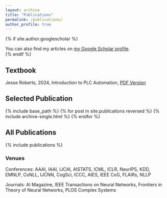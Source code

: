 ```yaml
---
layout: archive
title: "Publications"
permalink: /publications/
author_profile: true
---
```


{% if site.author.googlescholar %}
  <div class="wordwrap">You can also find my articles on <a href="{{site.author.googlescholar}}">my Google Scholar profile</a>.</div>
{% endif %}

## Textbook

Jesse Roberts, 2024, Introduction to PLC Automation, [PDF Version](/files/Introduction_to_PLC_Automation.pdf)

## Selected Publication 

{% include base_path %}
{% for post in site.publications reversed %}
  {% include archive-single.html %}
{% endfor %}

## All Publications

{% include publications %}

### Venues 

Conferences: AAAI, IAAI, IJCAI, AISTATS, ICML, ICLR, NeurIPS, KDD, EMNLP, CoNLL, IJCNN, CogSci, ICCC, AIES, IEEE CoG, FLAIRs, NLLP 

Journals: AI Magazine, IEEE Transactions on Neural Networks, Frontiers in Theory of Neural Networks, PLOS Complex Systems
